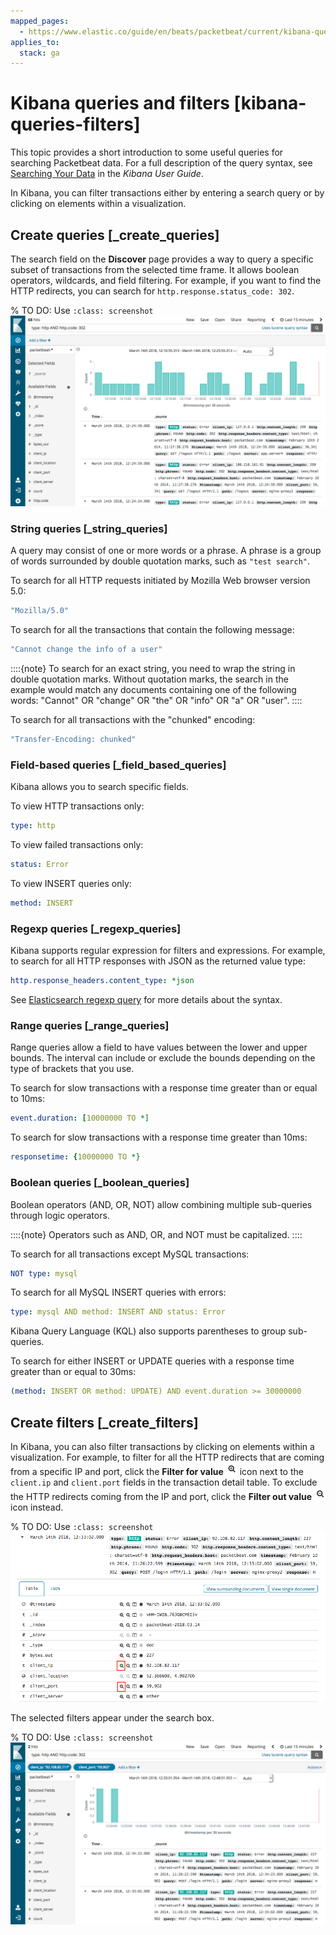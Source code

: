 ```yaml
---
mapped_pages:
  - https://www.elastic.co/guide/en/beats/packetbeat/current/kibana-queries-filters.html
applies_to:
  stack: ga
---
```


# Kibana queries and filters [kibana-queries-filters]

This topic provides a short introduction to some useful queries for searching Packetbeat data. For a full description of the query syntax, see [Searching Your Data](elasticsearch://reference/query-languages/kql.md) in the *Kibana User Guide*.

In Kibana, you can filter transactions either by entering a search query or by clicking on elements within a visualization.


## Create queries [_create_queries]

The search field on the **Discover** page provides a way to query a specific subset of transactions from the selected time frame. It allows boolean operators, wildcards, and field filtering. For example, if you want to find the HTTP redirects, you can search for `http.response.status_code: 302`.

% TO DO: Use `:class: screenshot`
![Kibana query](images/kibana-query-filtering.png)


### String queries [_string_queries]

A query may consist of one or more words or a phrase. A phrase is a group of words surrounded by double quotation marks, such as `"test search"`.

To search for all HTTP requests initiated by Mozilla Web browser version 5.0:

```yaml
"Mozilla/5.0"
```

To search for all the transactions that contain the following message:

```yaml
"Cannot change the info of a user"
```

::::{note}
To search for an exact string, you need to wrap the string in double quotation marks. Without quotation marks, the search in the example would match any documents containing one of the following words: "Cannot" OR "change" OR "the" OR "info" OR "a" OR "user".
::::


To search for all transactions with the "chunked" encoding:

```yaml
"Transfer-Encoding: chunked"
```


### Field-based queries [_field_based_queries]

Kibana allows you to search specific fields.

To view HTTP transactions only:

```yaml
type: http
```

To view failed transactions only:

```yaml
status: Error
```

To view INSERT queries only:

```yaml
method: INSERT
```


### Regexp queries [_regexp_queries]

Kibana supports regular expression for filters and expressions. For example, to search for all HTTP responses with JSON as the returned value type:

```yaml
http.response_headers.content_type: *json
```

See [Elasticsearch regexp query](elasticsearch://reference/query-languages/query-dsl/query-dsl-regexp-query.md) for more details about the syntax.


### Range queries [_range_queries]

Range queries allow a field to have values between the lower and upper bounds. The interval can include or exclude the bounds depending on the type of brackets that you use.

To search for slow transactions with a response time greater than or equal to 10ms:

```yaml
event.duration: [10000000 TO *]
```

To search for slow transactions with a response time greater than 10ms:

```yaml
responsetime: {10000000 TO *}
```


### Boolean queries [_boolean_queries]

Boolean operators (AND, OR, NOT) allow combining multiple sub-queries through logic operators.

::::{note}
Operators such as AND, OR, and NOT must be capitalized.
::::


To search for all transactions except MySQL transactions:

```yaml
NOT type: mysql
```

To search for all MySQL INSERT queries with errors:

```yaml
type: mysql AND method: INSERT AND status: Error
```

Kibana Query Language (KQL) also supports parentheses to group sub-queries.

To search for either INSERT or UPDATE queries with a response time greater than or equal to 30ms:

```yaml
(method: INSERT OR method: UPDATE) AND event.duration >= 30000000
```


## Create filters [_create_filters]

In Kibana, you can also filter transactions by clicking on elements within a visualization. For example, to filter for all the HTTP redirects that are coming from a specific IP and port, click the **Filter for value** ![filterforval icon](images/filterforval_icon.png "") icon next to the `client.ip` and `client.port` fields in the transaction detail table. To exclude the HTTP redirects coming from the IP and port, click the **Filter out value** ![filteroutval icon](images/filteroutval_icon.png "") icon instead.

% TO DO: Use `:class: screenshot`
![Filter from context](images/filter_from_context.png)

The selected filters appear under the search box.

% TO DO: Use `:class: screenshot`
![Kibana filters](images/kibana-filters.png)

